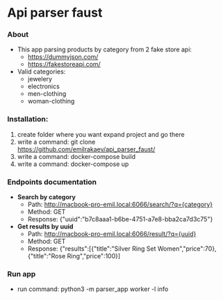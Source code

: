 # Api parser faust
### About
- This app parsing products by category from 2 fake store api:
   - https://dummyjson.com/
   - https://fakestoreapi.com/
- Valid categories:
   - jewelery
   - electronics
   - men-clothing
   - woman-clothing
### Installation:
1. create folder where you want expand project and go there 
2. write a command: git clone https://github.com/emilrakaev/api_parser_faust/
3. write a command: docker-compose build
4. write a command: docker-compose up
### Endpoints documentation
- **Search by category**
   - Path: http://macbook-pro-emil.local:6066/search/?q={category}
   - Method: GET
   - Response: {"uuid":"b7c8aaa1-b6be-4751-a7e8-bba2ca7d3c75"}
 - **Get results by uuid**
   - Path: http://macbook-pro-emil.local:6066/result/?q={uuid}
   - Method: GET
   - Response: {"results":[{"title":"Silver Ring Set Women","price":70},{"title":"Rose Ring","price":100}]
### Run app
- run command: python3 -m parser_app worker -l info
